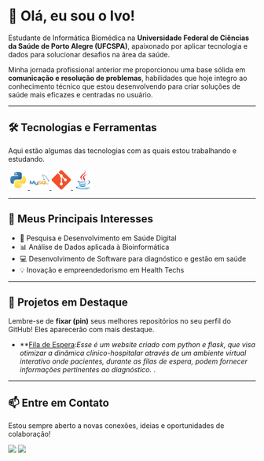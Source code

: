 # 👋 Olá, eu sou o Ivo!

Estudante de Informática Biomédica na **Universidade Federal de Ciências da Saúde de Porto Alegre (UFCSPA)**, apaixonado por aplicar tecnologia e dados para solucionar desafios na área da saúde.

Minha jornada profissional anterior me proporcionou uma base sólida em **comunicação e resolução de problemas**, habilidades que hoje integro ao conhecimento técnico que estou desenvolvendo para criar soluções de saúde mais eficazes e centradas no usuário.

---

## 🛠️ Tecnologias e Ferramentas

Aqui estão algumas das tecnologias com as quais estou trabalhando e estudando.

<p align="left">
  <a href="https://www.python.org" target="_blank" rel="noreferrer">
    <img src="https://raw.githubusercontent.com/devicons/devicon/master/icons/python/python-original.svg" alt="python" width="40" height="40"/>
  </a>
  <a href="https://www.mysql.com/" target="_blank" rel="noreferrer">
    <img src="https://raw.githubusercontent.com/devicons/devicon/master/icons/mysql/mysql-original-wordmark.svg" alt="mysql" width="40" height="40"/>
  </a>
   <a href="https://git-scm.com/" target="_blank" rel="noreferrer">
    <img src="https://raw.githubusercontent.com/devicons/devicon/master/icons/git/git-original.svg" alt="git" width="40" height="40"/>
  </a>
  <a href="https://www.java.com" target="_blank" rel="noreferrer">
    <img src="https://raw.githubusercontent.com/devicons/devicon/master/icons/java/java-original.svg" alt="java" width="40" height="40"/>
  </a>
</p>

---

## 🌱 Meus Principais Interesses

- 🔬 Pesquisa e Desenvolvimento em Saúde Digital
- 📊 Análise de Dados aplicada à Bioinformática
- 💻 Desenvolvimento de Software para diagnóstico e gestão em saúde
- 💡 Inovação e empreendedorismo em Health Techs

---

## 🚀 Projetos em Destaque

Lembre-se de **fixar (pin)** seus melhores repositórios no seu perfil do GitHub! Eles aparecerão com mais destaque.

- **[Fila de Espera](https://github.com/ivolzkm/Fila_de_Espera):*Esse é um website criado com python e flask, que visa otimizar a dinâmica clínico-hospitalar através de um ambiente virtual interativo onde pacientes, durante as filas de espera, podem fornecer informações pertinentes ao diagnóstico.* .


---

## 📫 Entre em Contato

Estou sempre aberto a novas conexões, ideias e oportunidades de colaboração!

<a href="mailto:seu-email@exemplo.com.br"><img src="https://img.shields.io/badge/Gmail-D14836?style=for-the-badge&logo=gmail&logoColor=white" /></a>
<a href="https://www.linkedin.com/in/seu-perfil-linkedin/"><img src="https://img.shields.io/badge/LinkedIn-0077B5?style=for-the-badge&logo=linkedin&logoColor=white" /></a>
